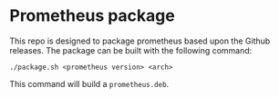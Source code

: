 # Prometheus package

This repo is designed to package prometheus based upon the Github releases.
The package can be built with the following command:

```
./package.sh <prometheus version> <arch>
```

This command will build a `prometheus.deb`.
